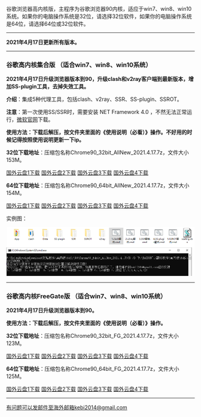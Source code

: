 谷歌浏览器高内核版，主程序为谷歌浏览器90内核，适应于win7、win8、win10系统。如果你的电脑操作系统是32位，请选择32位软件，如果你的电脑操作系统是64位，请选择64位或32位软件。

***

**2021年4月17日更新所有版本。**

***

### 谷歌高内核集合版  （适合win7、win8、win10系统）

**2021年4月17日升级浏览器版本到90，升级clash和v2ray客户端到最新版本，增加SS-plugin工具，去掉失效工具。**

**介绍**：集成5种代理工具，包括clash、v2ray、SSR、SS-plugin、SSROT。

**注意**：第一次使用SS/SSR时，需要安装 NET Framework 4.0 ，不然无法正常运行，[微软官网](https://www.microsoft.com/zh-cn/download/details.aspx?id=17718)下载。

**使用方法：下载后解压，按文件夹里面的《使用说明（必看）》操作。不好用的时候记得按照使用说明更新一下ip。**

**32位下载地址**：压缩包名称Chrome90_32bit_AllNew_2021.4.17.7z，文件大小153M。

[国外云盘1下载](https://tr101.free4444.xyz/Chrome90_32bit_AllNew_2021.4.17.7z) 
[国外云盘2下载](https://tr61.free4444.xyz/Chrome90_32bit_AllNew_2021.4.17.7z) 
[国外云盘3下载](https://tr91.free4444.xyz/Chrome90_32bit_AllNew_2021.4.17.7z) 
[国外云盘4下载](https://tr71.free4444.xyz/Chrome90_32bit_AllNew_2021.4.17.7z) 

**64位下载地址**：压缩包名称Chrome90_64bit_AllNew_2021.4.17.7z，文件大小154M。

[国外云盘1下载](https://tr101.free4444.xyz/Chrome90_64bit_AllNew_2021.4.17.7z) 
[国外云盘2下载](https://tr61.free4444.xyz/Chrome90_64bit_AllNew_2021.4.17.7z) 
[国外云盘3下载](https://tr91.free4444.xyz/Chrome90_64bit_AllNew_2021.4.17.7z) 
[国外云盘4下载](https://tr71.free4444.xyz/Chrome90_64bit_AllNew_2021.4.17.7z) 

实例图：

![](./static/chrome90-2.png)

***

### 谷歌高内核FreeGate版  （适合win7、win8、win10系统）

**2021年4月17日升级浏览器版本到90。**

**使用方法：下载后解压，按文件夹里面的《使用说明（必看）》操作。**

**32位下载地址**：压缩包名称Chrome90_32bit_FG_2021.4.17.7z，文件大小123M。

[国外云盘1下载](https://tr101.free4444.xyz/Chrome90_32bit_FG_2021.4.17.7z) 
[国外云盘2下载](https://tr71.free4444.xyz/Chrome90_32bit_FG_2021.4.17.7z) 
[国外云盘3下载](https://tr61.free4444.xyz/Chrome90_32bit_FG_2021.4.17.7z) 
[国外云盘4下载](https://tr91.free4444.xyz/Chrome90_32bit_FG_2021.4.17.7z) 

**64位下载地址**：压缩包名称Chrome90_64bit_FG_2021.4.17.7z，文件大小125M。

[国外云盘1下载](https://tr101.free4444.xyz/Chrome90_64bit_FG_2021.4.17.7z) 
[国外云盘2下载](https://tr71.free4444.xyz/Chrome90_64bit_FG_2021.4.17.7z) 
[国外云盘3下载](https://tr61.free4444.xyz/Chrome90_64bit_FG_2021.4.17.7z) 
[国外云盘4下载](https://tr91.free4444.xyz/Chrome90_64bit_FG_2021.4.17.7z) 


***

有问题可以发邮件至海外邮箱kebi2014@gmail.com